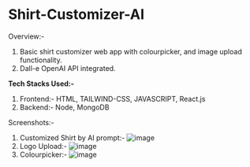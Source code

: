 # Shirt-Customizer-AI

Overview:-

1. Basic shirt customizer web app with colourpicker, and image upload functionality. 
2. Dall-e OpenAI API integrated.

**Tech Stacks Used:-**
1. Frontend:- HTML, TAILWIND-CSS, JAVASCRIPT, React.js
2. Backend:- Node, MongoDB


Screenshots:-
1. Customized Shirt by AI prompt:-
   ![image](https://github.com/tejass5/Shirt-Customizer-AI/assets/136231899/3a7eb3f7-817c-421d-b6bd-2f130240f2af)
2. Logo Upload:-
   ![image](https://github.com/tejass5/Shirt-Customizer-AI/assets/136231899/de60c305-3ed4-4916-b912-633cdb306a4a)
3. Colourpicker:-
   ![image](https://github.com/tejass5/Shirt-Customizer-AI/assets/136231899/1896b6ba-129d-4c87-aa81-f42554289834)

   
   
